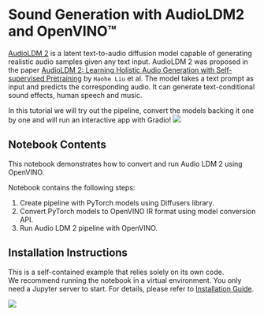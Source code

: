 # Sound Generation with AudioLDM2 and OpenVINO™

[AudioLDM 2](https://huggingface.co/cvssp/audioldm2) is a latent text-to-audio diffusion model capable of generating realistic audio samples given any text input.
AudioLDM 2 was proposed in the paper [AudioLDM 2: Learning Holistic Audio Generation with Self-supervised Pretraining](https://arxiv.org/abs/2308.05734) by `Haohe Liu` et al.
The model takes a text prompt as input and predicts the corresponding audio. It can generate text-conditional sound effects, human speech and music.

In this tutorial we will try out the pipeline, convert the models backing it one by one and will run an interactive app with Gradio!
![](https://github.com/openvinotoolkit/openvino_notebooks/assets/76463150/c93a0f86-d9cf-4bd1-93b9-e27532170d75)


## Notebook Contents

This notebook demonstrates how to convert and run Audio LDM 2 using OpenVINO.

Notebook contains the following steps:
1. Create pipeline with PyTorch models using Diffusers library.
2. Convert PyTorch models to OpenVINO IR format using model conversion API.
3. Run Audio LDM 2 pipeline with OpenVINO.

## Installation Instructions

This is a self-contained example that relies solely on its own code.</br>
We recommend running the notebook in a virtual environment. You only need a Jupyter server to start.
For details, please refer to [Installation Guide](../../README.md).

<img referrerpolicy="no-referrer-when-downgrade" src="https://static.scarf.sh/a.png?x-pxid=5b5a4db0-7875-4bfb-bdbd-01698b5b1a77&file=notebooks/sound-generation-audioldm2/README.md" />
